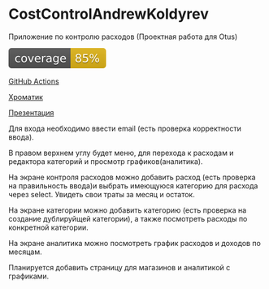 # CostControlAndrewKoldyrev

Приложение по контролю расходов
(Проектная работа для Otus)

![Покрытие unit тестов :](./coverage/coverage.svg)

[GitHub Actions](https://raventus.github.io/CostControlAndrewKoldyrev/#/)

[Хроматик](https://6459f56bc3200dd1a9b8a26c-nibnbxafjx.chromatic.com/?path=/story/ui-costitem--default)

[Презентация](https://github.com/Raventus/CostControlAndrewKoldyrev/blob/main/AndrewKoldyrev.pptx)

Для входа необходимо ввести email (есть проверка корректности ввода).

В правом верхнем углу будет меню, для перехода к расходам и редактора категорий и просмотр графиков(аналитика).

На экране контроля расходов можно добавить расход (есть проверка на правильность ввода)и выбрать имеющуюся категорию для расхода через select.  Увидеть свои траты за месяц и остаток.

На экране категории можно добавить категорию (есть проверка на создание дублируйщей категории), а также посмотреть расходы по конкретной категории.

На экране аналитика можно посмотреть график расходов и доходов по месяцам.

Планируется добавить страницу для магазинов и аналитикой с графиками.




